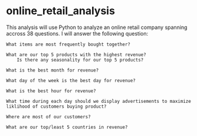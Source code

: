 # online_retail_analysis

This analysis will use Python to analyze an online retail company spanning accross 38 questions. I will answer the following question:

    What items are most frequently bought together?

    What are our top 5 products with the highest revenue?
        Is there any seasonality for our top 5 products?

    What is the best month for revenue?

    What day of the week is the best day for revenue?

    What is the best hour for revenue?

    What time during each day should we display advertisements to maximize liklihood of customers buying product?

    Where are most of our customers?

    What are our top/least 5 countries in revenue?
